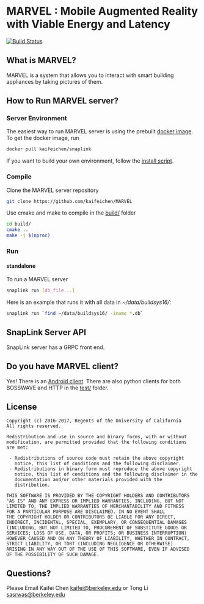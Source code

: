 # MARVEL : Mobile Augmented Reality with Viable Energy and Latency
[![Build Status](https://travis-ci.com/kaifeichen/MARVEL.svg?token=XjizLR77Z2rgJhyHZZ73&branch=master)](https://travis-ci.com/kaifeichen/MARVEL)

## What is MARVEL? 
MARVEL is a system that allows you to interact with smart building appliances by taking pictures of them.


## How to Run MARVEL server?

### Server Environment
The easiest way to run MARVEL server is using the prebuilt [docker image](https://hub.docker.com/r/kaifeichen/snaplink/). To get the docker image, run
```bash
docker pull kaifeichen/snaplink
```

If you want to build your own environment, follow the [install script](script/install.sh).

### Compile
Clone the MARVEL server repository
```bash
git clone https://github.com/kaifeichen/MARVEL
```
Use cmake and make to compile in the [build/](build) folder
```bash
cd build/
cmake ..
make -j $(nproc)
```


### Run

#### standalone
To run a MARVEL server
```bash
snaplink run [db_file...]
```

Here is an example that runs it with all data in *~/data/buildsys16/*:
```bash
snaplink run `find ~/data/buildsys16/ -iname *.db`
```


## SnapLink Server API

SnapLink server has a GRPC front end.

## Do you have MARVEL client?
Yes! There is an [Android client](https://github.com/SoftwareDefinedBuildings/MARVEL_Android). 
There are also python clients for both BOSSWAVE and HTTP in the [test/](test) folder.


## License

```
Copyright (c) 2016-2017, Regents of the University of California
All rights reserved.

Redistribution and use in source and binary forms, with or without
modification, are permitted provided that the following conditions 
are met:

 - Redistributions of source code must retain the above copyright
   notice, this list of conditions and the following disclaimer.
 - Redistributions in binary form must reproduce the above copyright
   notice, this list of conditions and the following disclaimer in the
   documentation and/or other materials provided with the
   distribution.

THIS SOFTWARE IS PROVIDED BY THE COPYRIGHT HOLDERS AND CONTRIBUTORS
"AS IS" AND ANY EXPRESS OR IMPLIED WARRANTIES, INCLUDING, BUT NOT
LIMITED TO, THE IMPLIED WARRANTIES OF MERCHANTABILITY AND FITNESS 
FOR A PARTICULAR PURPOSE ARE DISCLAIMED. IN NO EVENT SHALL 
THE COPYRIGHT HOLDER OR CONTRIBUTORS BE LIABLE FOR ANY DIRECT, 
INDIRECT, INCIDENTAL, SPECIAL, EXEMPLARY, OR CONSEQUENTIAL DAMAGES 
(INCLUDING, BUT NOT LIMITED TO, PROCUREMENT OF SUBSTITUTE GOODS OR 
SERVICES; LOSS OF USE, DATA, OR PROFITS; OR BUSINESS INTERRUPTION) 
HOWEVER CAUSED AND ON ANY THEORY OF LIABILITY, WHETHER IN CONTRACT, 
STRICT LIABILITY, OR TORT (INCLUDING NEGLIGENCE OR OTHERWISE) 
ARISING IN ANY WAY OUT OF THE USE OF THIS SOFTWARE, EVEN IF ADVISED 
OF THE POSSIBILITY OF SUCH DAMAGE.
```

## Questions? 

Please Email Kaifei Chen <kaifei@berkeley.edu> or Tong Li <sasrwas@berkeley.edu>
